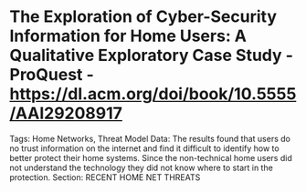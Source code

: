 # The Exploration of Cyber-Security Information for Home Users: A Qualitative Exploratory Case Study - ProQuest - https://dl.acm.org/doi/book/10.5555/AAI29208917

Tags: Home Networks, Threat Model
Data: The results found that users do no trust information on the internet and find it difficult to identify how to better protect their home systems. Since the non-technical home users did not understand the technology they did not know where to start in the protection.
Section: RECENT HOME NET THREATS